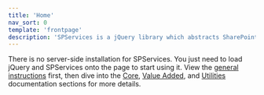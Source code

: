 ```yaml
---
title: 'Home'
nav_sort: 0
template: 'frontpage'
description: 'SPServices is a jQuery library which abstracts SharePoint’s Web Services and makes them easier to use. It also includes functions which use the various Web Service operations to provide more useful (and cool) capabilities. It works entirely client side and requires no server install.'
---
```


There is no server-side installation for SPServices. You just need to load jQuery and SPServices onto the page to start using it. View the [general instructions](general-instructions.html) first, then dive into the [Core](core.html), [Value Added](value-added.html), and [Utilities](utilities.html) documentation sections for more details.
